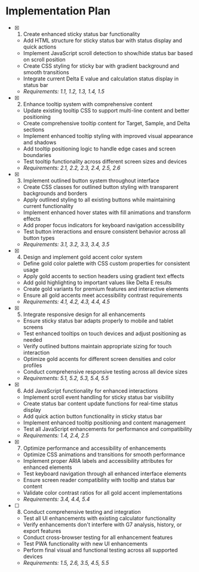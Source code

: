 # Implementation Plan

- [x] 1. Create enhanced sticky status bar functionality
  - Add HTML structure for sticky status bar with status display and quick actions
  - Implement JavaScript scroll detection to show/hide status bar based on scroll position
  - Create CSS styling for sticky bar with gradient background and smooth transitions
  - Integrate current Delta E value and calculation status display in status bar
  - _Requirements: 1.1, 1.2, 1.3, 1.4, 1.5_

- [x] 2. Enhance tooltip system with comprehensive content
  - Update existing tooltip CSS to support multi-line content and better positioning
  - Create comprehensive tooltip content for Target, Sample, and Delta sections
  - Implement enhanced tooltip styling with improved visual appearance and shadows
  - Add tooltip positioning logic to handle edge cases and screen boundaries
  - Test tooltip functionality across different screen sizes and devices
  - _Requirements: 2.1, 2.2, 2.3, 2.4, 2.5, 2.6_

- [x] 3. Implement outlined button system throughout interface
  - Create CSS classes for outlined button styling with transparent backgrounds and borders
  - Apply outlined styling to all existing buttons while maintaining current functionality
  - Implement enhanced hover states with fill animations and transform effects
  - Add proper focus indicators for keyboard navigation accessibility
  - Test button interactions and ensure consistent behavior across all button types
  - _Requirements: 3.1, 3.2, 3.3, 3.4, 3.5_

- [x] 4. Design and implement gold accent color system
  - Define gold color palette with CSS custom properties for consistent usage
  - Apply gold accents to section headers using gradient text effects
  - Add gold highlighting to important values like Delta E results
  - Create gold variants for premium features and interactive elements
  - Ensure all gold accents meet accessibility contrast requirements
  - _Requirements: 4.1, 4.2, 4.3, 4.4, 4.5_

- [x] 5. Integrate responsive design for all enhancements
  - Ensure sticky status bar adapts properly to mobile and tablet screens
  - Test enhanced tooltips on touch devices and adjust positioning as needed
  - Verify outlined buttons maintain appropriate sizing for touch interaction
  - Optimize gold accents for different screen densities and color profiles
  - Conduct comprehensive responsive testing across all device sizes
  - _Requirements: 5.1, 5.2, 5.3, 5.4, 5.5_

- [x] 6. Add JavaScript functionality for enhanced interactions
  - Implement scroll event handling for sticky status bar visibility
  - Create status bar content update functions for real-time status display
  - Add quick action button functionality in sticky status bar
  - Implement enhanced tooltip positioning and content management
  - Test all JavaScript enhancements for performance and compatibility
  - _Requirements: 1.4, 2.4, 2.5_

- [x] 7. Optimize performance and accessibility of enhancements
  - Optimize CSS animations and transitions for smooth performance
  - Implement proper ARIA labels and accessibility attributes for enhanced elements
  - Test keyboard navigation through all enhanced interface elements
  - Ensure screen reader compatibility with tooltip and status bar content
  - Validate color contrast ratios for all gold accent implementations
  - _Requirements: 3.4, 4.4, 5.4_

- [ ] 8. Conduct comprehensive testing and integration
  - Test all UI enhancements with existing calculator functionality
  - Verify enhancements don't interfere with G7 analysis, history, or export features
  - Conduct cross-browser testing for all enhancement features
  - Test PWA functionality with new UI enhancements
  - Perform final visual and functional testing across all supported devices
  - _Requirements: 1.5, 2.6, 3.5, 4.5, 5.5_